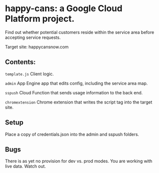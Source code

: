 # happy-cans: a Google Cloud Platform project.

Find out whether potential customers reside within the service area before accepting service requests.

Target site: happycansnow.com

## Contents:

`template.js`  Client logic.

`admin` App Engine app that edits config, including the service area map.

`sspush` Cloud Function that sends usage information to the back end.

`chromextension` Chrome extension that writes the script tag into the target site.

## Setup

Place a copy of credentials.json into the admin and sspush folders.

## Bugs

There is as yet no provision for dev vs. prod modes.  You are working with live data.  Watch out.
